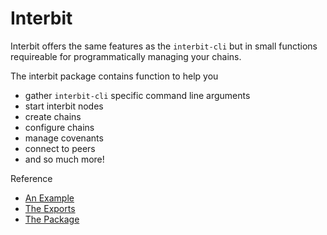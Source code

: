 # Interbit

Interbit offers the same features as the `interbit-cli` but in small functions requireable for programmatically managing your chains.

The interbit package contains function to help you 
 - gather `interbit-cli` specific command line arguments
 - start interbit nodes
 - create chains
 - configure chains
 - manage covenants
 - connect to peers
 - and so much more!

Reference
 - [An Example](../../examples/initialize.md)
 - [The Exports](https://github.com/interbit/interbit/blob/master/packages/interbit/src/index.js)
 - [The Package](https://www.npmjs.com/package/interbit)

